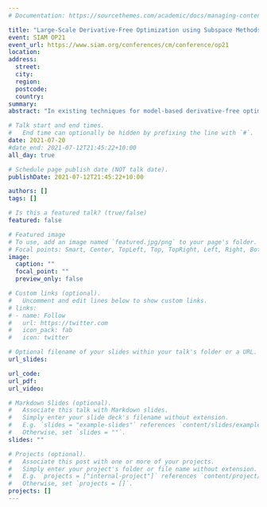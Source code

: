 ```yaml
---
# Documentation: https://sourcethemes.com/academic/docs/managing-content/

title: "Large-Scale Derivative-Free Optimization using Subspace Methods"
event: SIAM OP21
event_url: https://www.siam.org/conferences/cm/conference/op21
location:
address:
  street:
  city:
  region:
  postcode:
  country:
summary:
abstract: "In existing techniques for model-based derivative-free optimization, the computational cost of constructing local models and Lagrange polynomials can be high. As a result, these algorithms are not as suitable for large-scale problems as derivative-based methods. In this talk, I will discuss a model-based derivative-free algorithm based on exploration of random subspaces, its worst-case complexity bounds, and some numerical results."

# Talk start and end times.
#   End time can optionally be hidden by prefixing the line with `#`.
date: 2021-07-20
#date_end: 2021-07-12T21:45:22+10:00
all_day: true

# Schedule page publish date (NOT talk date).
publishDate: 2021-07-12T21:45:22+10:00

authors: []
tags: []

# Is this a featured talk? (true/false)
featured: false

# Featured image
# To use, add an image named `featured.jpg/png` to your page's folder. 
# Focal points: Smart, Center, TopLeft, Top, TopRight, Left, Right, BottomLeft, Bottom, BottomRight.
image:
  caption: ""
  focal_point: ""
  preview_only: false

# Custom links (optional).
#   Uncomment and edit lines below to show custom links.
# links:
# - name: Follow
#   url: https://twitter.com
#   icon_pack: fab
#   icon: twitter

# Optional filename of your slides within your talk's folder or a URL.
url_slides:

url_code:
url_pdf:
url_video:

# Markdown Slides (optional).
#   Associate this talk with Markdown slides.
#   Simply enter your slide deck's filename without extension.
#   E.g. `slides = "example-slides"` references `content/slides/example-slides.md`.
#   Otherwise, set `slides = ""`.
slides: ""

# Projects (optional).
#   Associate this post with one or more of your projects.
#   Simply enter your project's folder or file name without extension.
#   E.g. `projects = ["internal-project"]` references `content/project/deep-learning/index.md`.
#   Otherwise, set `projects = []`.
projects: []
---
```

